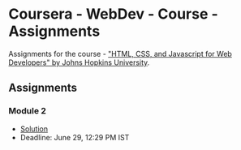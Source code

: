 # Coursera - WebDev - Course - Assignments

Assignments for the course - 
["HTML, CSS, and Javascript for Web Developers" by Johns Hopkins University](https://www.coursera.org/learn/html-css-javascript-for-web-developers).

## Assignments

### Module 2
* [Solution](https://kprakhar27.github.io/Coursera-WebDev-Course-Assignment/module2-solution/)
* Deadline: June 29, 12:29 PM IST
